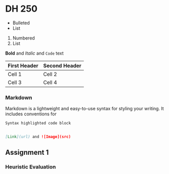 # DH 250

- Bulleted
- List

1. Numbered
2. List

**Bold** and _Italic_ and `Code` text

First Header | Second Header
------------ | -------------
Cell 1 | Cell 2
Cell 3 | Cell 4

### Markdown

Markdown is a lightweight and easy-to-use syntax for styling your writing. It includes conventions for

```markdown
Syntax highlighted code block


[Link](url) and ![Image](src)
```
## Assignment 1
### Heuristic Evaluation


